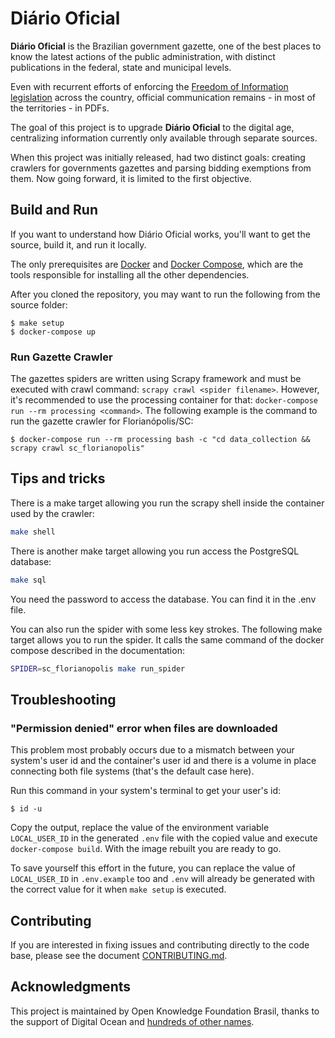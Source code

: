 # Diário Oficial

**Diário Oficial** is the Brazilian government gazette, one of the best places to know the latest actions of the public administration, with distinct publications in the federal, state and municipal levels.

Even with recurrent efforts of enforcing the [Freedom of Information legislation](http://www.acessoainformacao.gov.br/assuntos/conheca-seu-direito/principais-aspectos/principais-aspectos) across the country, official communication remains - in most of the territories - in PDFs.

The goal of this project is to upgrade **Diário Oficial** to the digital age, centralizing information currently only available through separate sources.

When this project was initially released, had two distinct goals: creating crawlers for governments gazettes and parsing bidding exemptions from them. Now going forward, it is limited to the first objective.

## Build and Run

If you want to understand how Diário Oficial works, you'll want to get the source, build it, and run it locally.

The only prerequisites are [Docker](https://www.docker.com) and [Docker Compose](https://docs.docker.com/compose/overview/), which are the tools responsible for installing all the other dependencies.

After you cloned the repository, you may want to run the following from the source folder:

```console
$ make setup
$ docker-compose up
```

### Run Gazette Crawler

The gazettes spiders are written using Scrapy framework and must be executed with crawl command: `scrapy crawl <spider filename>`.
However, it's recommended to use the processing container for that: `docker-compose run --rm processing <command>`.
The following example is the command to run the gazette crawler for Florianópolis/SC:

```console
$ docker-compose run --rm processing bash -c "cd data_collection && scrapy crawl sc_florianopolis"
```

## Tips and tricks

There is a make target allowing you run the scrapy shell inside the container used by the crawler:

```bash
make shell
```

There is another make target allowing you run access the PostgreSQL database:

```bash
make sql
```

You need the password to access the database. You can find it in the .env file.

You can also run the spider with some less key strokes. The following make target
allows you to run the spider. It calls the same command of the docker compose 
described in the documentation:

```bash
SPIDER=sc_florianopolis make run_spider
```

## Troubleshooting

### "Permission denied" error when files are downloaded

This problem most probably occurs due to a mismatch between your system's user id and the container's user id and there is a volume in place connecting both file systems (that's the default case here).

Run this command in your system's terminal to get your user's id:

```console
$ id -u
```

Copy the output, replace the value of the environment variable `LOCAL_USER_ID` in the generated `.env` file with the copied value and execute `docker-compose build`. With the image rebuilt you are ready to go.

To save yourself this effort in the future, you can replace the value of `LOCAL_USER_ID` in `.env.example` too and `.env` will already be generated with the correct value for it when `make setup` is executed.

## Contributing

If you are interested in fixing issues and contributing directly to the code base, please see the document [CONTRIBUTING.md](CONTRIBUTING.md).

## Acknowledgments

This project is maintained by Open Knowledge Foundation Brasil, thanks to the support of Digital Ocean and [hundreds of other names](https://serenata.ai/en/about/).

